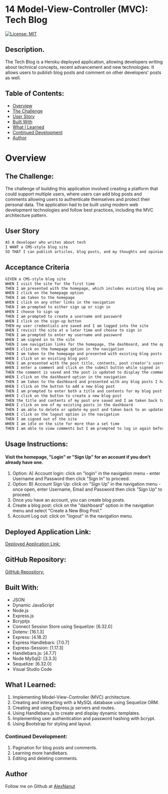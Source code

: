 # 14 Model-View-Controller (MVC): Tech Blog

[![License: MIT](https://img.shields.io/badge/License-MIT-yellow.svg)](https://opensource.org/licenses/MIT)

## Description.

The Tech Blog is a Heroku deployed application, allowing developers writing about technical concepts, recent advancement and new technologies. It allows users to publish blog posts and comment on other developers' posts as well. 

## Table of Contents:
- [Overview](#Overview)
- [The Challenge](#The-Challenge)
- [User Story](#User-Story)
- [Built With](#Built-With)
- [What I Learned](#What-I-Learned)
- [Continued Development](#Continued-Development)
- [Author](#Author)


# Overview

## The Challenge:

The challenge of building this application involved creating a platform that could support multiple users, where users can add blog posts and comments allowing users to authenticate themselves and protect their personal data. The application had to be built using modern web development technologies and follow best practices, including the MVC architecture pattern.

## User Story

```md
AS A developer who writes about tech
I WANT a CMS-style blog site
SO THAT I can publish articles, blog posts, and my thoughts and opinions
```

## Acceptance Criteria

```md
GIVEN a CMS-style blog site
WHEN I visit the site for the first time
THEN I am presented with the homepage, which includes existing blog posts if any have been posted; navigation links for the homepage and the dashboard; and the option to log in
WHEN I click on the homepage option
THEN I am taken to the homepage
WHEN I click on any other links in the navigation
THEN I am prompted to either sign up or sign in
WHEN I choose to sign up
THEN I am prompted to create a username and password
WHEN I click on the sign-up button
THEN my user credentials are saved and I am logged into the site
WHEN I revisit the site at a later time and choose to sign in
THEN I am prompted to enter my username and password
WHEN I am signed in to the site
THEN I see navigation links for the homepage, the dashboard, and the option to log out
WHEN I click on the homepage option in the navigation
THEN I am taken to the homepage and presented with existing blog posts that include the post title and the date created
WHEN I click on an existing blog post
THEN I am presented with the post title, contents, post creator’s username, and date created for that post and have the option to leave a comment
WHEN I enter a comment and click on the submit button while signed in
THEN the comment is saved and the post is updated to display the comment, the comment creator’s username, and the date created
WHEN I click on the dashboard option in the navigation
THEN I am taken to the dashboard and presented with any blog posts I have already created and the option to add a new blog post
WHEN I click on the button to add a new blog post
THEN I am prompted to enter both a title and contents for my blog post
WHEN I click on the button to create a new blog post
THEN the title and contents of my post are saved and I am taken back to an updated dashboard with my new blog post
WHEN I click on one of my existing posts in the dashboard
THEN I am able to delete or update my post and taken back to an updated dashboard
WHEN I click on the logout option in the navigation
THEN I am signed out of the site
WHEN I am idle on the site for more than a set time
THEN I am able to view comments but I am prompted to log in again before I can add, update, or delete comments
```

## Usage Instructions:

#### Visit the homepage, "Login" or "Sign Up" for an account if you don't already have one.

1. Option: A) Account login: click on "login" in the navigation menu - enter Username and Password then click "Sign In" to proceed.
2. Option: B) Account Sign Up: click on "Sign Up" in the navigation menu - once open, enter Username, Email and Password then click "Sign Up" to proceed.
3. Once you have an account, you can create blog posts. 
4. Create a blog post: click on the "dashboard" option in the navigation menu and select "Create a New Blog Post."
5. Account Log out: click on "logout" in the navigation menu.

## Deployed Application Link:
[Deployed Application Link:](https://mvc-tecblog.herokuapp.com/)

## GitHub Repository:
[GitHub Repository:](https://github.com/ThomasCalle/Thomas-Model-View-Controller-MVC-Tech-Blog)

## Built With:

- JSON
- Dynamic JavaScript
- Node.js 
- Express.js
- Bcryptjs
- Connect Session Store using Sequelize: [6.32.0]
- Dotenv: [16.1.3]
- Express: [4.18.2]
- Express Handlebars: [7.0.7]
- Express-Session: [1.17.3]
- Handlebars.js: [4.7.7]
- Node MySql2: [3.3.3]
- Sequelize: [6.32.0]
- Visual Studio Code

## What I Learned:
1. Implementing Model-View-Controller (MVC) architecture.
2. Creating and interacting with a MySQL database using Sequelize ORM.
3. Creating and using Express.js servers and routes.
4. Using Handlebars.js to create and display dynamic templates.
5. Implementing user authentication and password hashing with bcrypt.
6. Using Bootstrap for styling and layout.

### Continued Development:
1. Pagination for blog posts and comments.
2. Learning more handlebars.
3. Editing and deleting comments.

## Author
Follow me on Github at [AlexNanut](https://github.com/AlexNanut)
